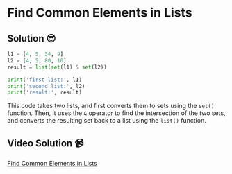 # Find Common Elements in Lists

## Solution 😎

```python
l1 = [4, 5, 34, 9]
l2 = [4, 5, 80, 10]
result = list(set(l1) & set(l2))

print('first list:', l1)
print('second list:', l2)
print('result:', result)
```

This code takes two lists, and first converts them to sets using the `set()` function. Then, it uses the `&` operator to find the intersection of the two sets, and converts the resulting set back to a list using the `list()` function.

## Video Solution 📹

[Find Common Elements in Lists](https://drive.google.com/file/d/12yzvG84fCMlpN8Rt2kn0LexoCPC84hur/view?usp=sharing)
